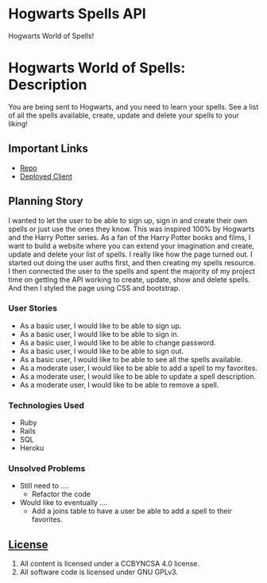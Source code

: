 # Hogwarts Spells API
Hogwarts World of Spells!

# Hogwarts World of Spells: Description
You are being sent to Hogwarts, and you need to learn your spells. See a list of all the spells available, create, update and delete your spells to your liking!

## Important Links

- [Repo](https://github.com/YunaHan53/hogwarts-spells-api)
- [Deployed Client](https://frozen-eyrie-28018.herokuapp.com/spells)

## Planning Story

I wanted to let the user to be able to sign up, sign in and create their own spells or just use the ones they know. This was inspired 100% by Hogwarts and the Harry Potter series. As a fan of the Harry Potter books and films, I want to build a website where you can extend your imagination and create, update and delete your list of spells. I really like how the page turned out.
I started out doing the user auths first, and then creating my spells resource. I then connected the user to the spells and spent the majority of my project time on getting the API working to create, update, show and delete spells. And then I styled the page using CSS and bootstrap.

### User Stories

- As a basic user, I would like to be able to sign up.
- As a basic user, I would like to be able to sign in.
- As a basic user, I would like to be able to change password.
- As a basic user, I would like to be able to sign out.
- As a basic user, I would like to be able to see all the spells available.
- As a moderate user, I would like to be able to add a spell to my favorites.
- As a moderate user, I would like to be able to update a spell description.
- As a moderate user, I would like to be able to remove a spell.

### Technologies Used

- Ruby
- Rails
- SQL
- Heroku

### Unsolved Problems

- Still need to ....
  - Refactor the code
- Would like to eventually ....
  - Add a joins table to have a user be able to add a spell to their favorites.



## [License](LICENSE)

1.  All content is licensed under a CC­BY­NC­SA 4.0 license.
1.  All software code is licensed under GNU GPLv3.
